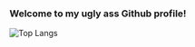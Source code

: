 ### Welcome to my ugly ass Github profile!<br>
![Top Langs](https://github-readme-stats.vercel.app/api/top-langs/?username=vorlie&theme=github_dark&layout=compact&border_color=4C8EDA&card_width=445&border_radius=12)
